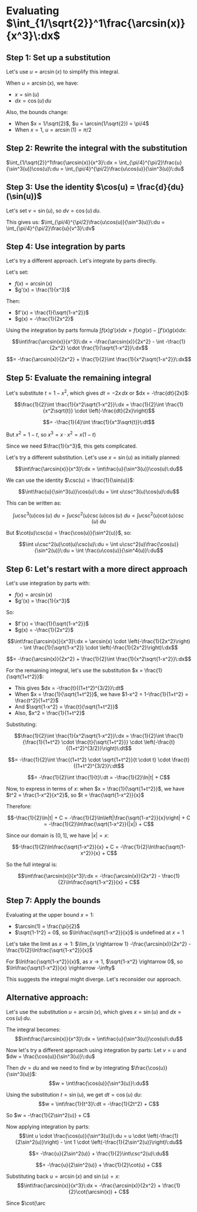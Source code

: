 # Evaluating $\int_{1/\sqrt{2}}^1\frac{\arcsin(x)}{x^3}\:dx$

## Step 1: Set up a substitution

Let's use $u = \arcsin(x)$ to simplify this integral.

When $u = \arcsin(x)$, we have:
- $x = \sin(u)$
- $dx = \cos(u) \, du$

Also, the bounds change:
- When $x = 1/\sqrt{2}$, $u = \arcsin(1/\sqrt{2}) = \pi/4$
- When $x = 1$, $u = \arcsin(1) = \pi/2$

## Step 2: Rewrite the integral with the substitution

$\int_{1/\sqrt{2}}^1\frac{\arcsin(x)}{x^3}\:dx = \int_{\pi/4}^{\pi/2}\frac{u}{\sin^3(u)}\cos(u)\:du = \int_{\pi/4}^{\pi/2}\frac{u\cos(u)}{\sin^3(u)}\:du$

## Step 3: Use the identity $\cos(u) = \frac{d}{du}(\sin(u))$

Let's set $v = \sin(u)$, so $dv = \cos(u) \, du$.

This gives us:
$\int_{\pi/4}^{\pi/2}\frac{u\cos(u)}{\sin^3(u)}\:du = \int_{\pi/4}^{\pi/2}\frac{u}{v^3}\:dv$

## Step 4: Use integration by parts

Let's try a different approach. Let's integrate by parts directly.

Let's set:
- $f(x) = \arcsin(x)$
- $g'(x) = \frac{1}{x^3}$

Then:
- $f'(x) = \frac{1}{\sqrt{1-x^2}}$
- $g(x) = -\frac{1}{2x^2}$

Using the integration by parts formula $\int f(x)g'(x)dx = f(x)g(x) - \int f'(x)g(x)dx$:

$$\int\frac{\arcsin(x)}{x^3}\:dx = -\frac{\arcsin(x)}{2x^2} - \int -\frac{1}{2x^2} \cdot \frac{1}{\sqrt{1-x^2}}\:dx$$

$$= -\frac{\arcsin(x)}{2x^2} + \frac{1}{2}\int \frac{1}{x^2\sqrt{1-x^2}}\:dx$$

## Step 5: Evaluate the remaining integral

Let's substitute $t = 1-x^2$, which gives $dt = -2x\,dx$ or $dx = -\frac{dt}{2x}$:

$$\frac{1}{2}\int \frac{1}{x^2\sqrt{1-x^2}}\:dx = \frac{1}{2}\int \frac{1}{x^2\sqrt{t}} \cdot \left(-\frac{dt}{2x}\right)$$

$$= -\frac{1}{4}\int \frac{1}{x^3\sqrt{t}}\:dt$$

But $x^2 = 1-t$, so $x^3 = x \cdot x^2 = x(1-t)$

Since we need $\frac{1}{x^3}$, this gets complicated.

Let's try a different substitution. Let's use $x = \sin(u)$ as initially planned:

$$\int\frac{\arcsin(x)}{x^3}\:dx = \int\frac{u}{\sin^3(u)}\cos(u)\:du$$

We can use the identity $\csc(u) = \frac{1}{\sin(u)}$:

$$\int\frac{u}{\sin^3(u)}\cos(u)\:du = \int u\csc^3(u)\cos(u)\:du$$

This can be written as:

$$\int u\csc^3(u)\cos(u)\:du = \int u\csc^2(u)\csc(u)\cos(u)\:du = \int u\csc^2(u)\cot(u)\csc(u)\:du$$

But $\cot(u)\csc(u) = \frac{\cos(u)}{\sin^2(u)}$, so:

$$\int u\csc^2(u)\cot(u)\csc(u)\:du = \int u\csc^2(u)\frac{\cos(u)}{\sin^2(u)}\:du = \int \frac{u\cos(u)}{\sin^4(u)}\:du$$

## Step 6: Let's restart with a more direct approach

Let's use integration by parts with:
- $f(x) = \arcsin(x)$
- $g'(x) = \frac{1}{x^3}$

So:
- $f'(x) = \frac{1}{\sqrt{1-x^2}}$
- $g(x) = -\frac{1}{2x^2}$

$$\int\frac{\arcsin(x)}{x^3}\:dx = \arcsin(x) \cdot \left(-\frac{1}{2x^2}\right) - \int \frac{1}{\sqrt{1-x^2}} \cdot \left(-\frac{1}{2x^2}\right)\:dx$$

$$= -\frac{\arcsin(x)}{2x^2} + \frac{1}{2}\int \frac{1}{x^2\sqrt{1-x^2}}\:dx$$

For the remaining integral, let's use the substitution $x = \frac{1}{\sqrt{1+t^2}}$:
- This gives $dx = -\frac{t}{(1+t^2)^{3/2}}\:dt$
- When $x = \frac{1}{\sqrt{1+t^2}}$, we have $1-x^2 = 1-\frac{1}{1+t^2} = \frac{t^2}{1+t^2}$
- And $\sqrt{1-x^2} = \frac{t}{\sqrt{1+t^2}}$
- Also, $x^2 = \frac{1}{1+t^2}$

Substituting:

$$\frac{1}{2}\int \frac{1}{x^2\sqrt{1-x^2}}\:dx = \frac{1}{2}\int \frac{1}{\frac{1}{1+t^2} \cdot \frac{t}{\sqrt{1+t^2}}} \cdot \left(-\frac{t}{(1+t^2)^{3/2}}\right)\:dt$$

$$= -\frac{1}{2}\int \frac{(1+t^2) \cdot \sqrt{1+t^2}}{t \cdot t} \cdot \frac{t}{(1+t^2)^{3/2}}\:dt$$

$$= -\frac{1}{2}\int \frac{1}{t}\:dt = -\frac{1}{2}\ln|t| + C$$

Now, to express in terms of $x$: when $x = \frac{1}{\sqrt{1+t^2}}$, we have $t^2 = \frac{1-x^2}{x^2}$, so $t = \frac{\sqrt{1-x^2}}{x}$

Therefore:

$$-\frac{1}{2}\ln|t| + C = -\frac{1}{2}\ln\left|\frac{\sqrt{1-x^2}}{x}\right| + C = -\frac{1}{2}\ln\frac{\sqrt{1-x^2}}{|x|} + C$$

Since our domain is $(0,1]$, we have $|x| = x$:

$$-\frac{1}{2}\ln\frac{\sqrt{1-x^2}}{x} + C = -\frac{1}{2}\ln\frac{\sqrt{1-x^2}}{x} + C$$

So the full integral is:

$$\int\frac{\arcsin(x)}{x^3}\:dx = -\frac{\arcsin(x)}{2x^2} - \frac{1}{2}\ln\frac{\sqrt{1-x^2}}{x} + C$$

## Step 7: Apply the bounds

Evaluating at the upper bound $x = 1$:
- $\arcsin(1) = \frac{\pi}{2}$
- $\sqrt{1-1^2} = 0$, so $\ln\frac{\sqrt{1-x^2}}{x}$ is undefined at $x = 1$

Let's take the limit as $x \rightarrow 1$:
$\lim_{x \rightarrow 1} -\frac{\arcsin(x)}{2x^2} - \frac{1}{2}\ln\frac{\sqrt{1-x^2}}{x}$

For $\ln\frac{\sqrt{1-x^2}}{x}$, as $x \rightarrow 1$, $\sqrt{1-x^2} \rightarrow 0$, so $\ln\frac{\sqrt{1-x^2}}{x} \rightarrow -\infty$

This suggests the integral might diverge. Let's reconsider our approach.

## Alternative approach:

Let's use the substitution $u = \arcsin(x)$, which gives $x = \sin(u)$ and $dx = \cos(u) \, du$.

The integral becomes:
$$\int\frac{\arcsin(x)}{x^3}\:dx = \int\frac{u}{\sin^3(u)}\cos(u)\:du$$

Now let's try a different approach using integration by parts:
Let $v = u$ and $dw = \frac{\cos(u)}{\sin^3(u)}\:du$

Then $dv = du$ and we need to find $w$ by integrating $\frac{\cos(u)}{\sin^3(u)}$:
$$w = \int\frac{\cos(u)}{\sin^3(u)}\:du$$

Using the substitution $t = \sin(u)$, we get $dt = \cos(u)\:du$:
$$w = \int\frac{1}{t^3}\:dt = -\frac{1}{2t^2} + C$$

So $w = -\frac{1}{2\sin^2(u)} + C$

Now applying integration by parts:
$$\int u \cdot \frac{\cos(u)}{\sin^3(u)}\:du = u \cdot \left(-\frac{1}{2\sin^2(u)}\right) - \int 1 \cdot \left(-\frac{1}{2\sin^2(u)}\right)\:du$$

$$= -\frac{u}{2\sin^2(u)} + \frac{1}{2}\int\csc^2(u)\:du$$

$$= -\frac{u}{2\sin^2(u)} + \frac{1}{2}\cot(u) + C$$

Substituting back $u = \arcsin(x)$ and $\sin(u) = x$:
$$\int\frac{\arcsin(x)}{x^3}\:dx = -\frac{\arcsin(x)}{2x^2} + \frac{1}{2}\cot(\arcsin(x)) + C$$

Since $\cot(\arc